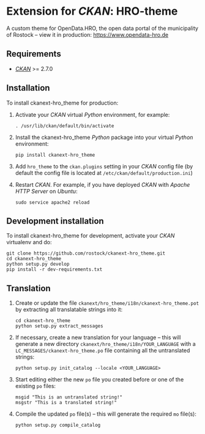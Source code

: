 # Extension for *CKAN*: HRO-theme

A custom theme for OpenData.HRO, the open data portal of the municipality of Rostock – view it in production: https://www.opendata-hro.de

## Requirements

*   [*CKAN*](https://ckan.org) >= 2.7.0

## Installation

To install ckanext-hro_theme for production:

1.  Activate your *CKAN* virtual *Python* environment, for example:

        . /usr/lib/ckan/default/bin/activate

1.  Install the ckanext-hro_theme *Python* package into your virtual *Python* environment:

        pip install ckanext-hro_theme

1.  Add `hro_theme` to the `ckan.plugins` setting in your *CKAN* config file (by default the config file is located at `/etc/ckan/default/production.ini`)
1.  Restart *CKAN*. For example, if you have deployed *CKAN* with *Apache HTTP Server* on *Ubuntu*:

        sudo service apache2 reload

## Development installation

To install ckanext-hro_theme for development, activate your *CKAN* virtualenv and do:

    git clone https://github.com/rostock/ckanext-hro_theme.git
    cd ckanext-hro_theme
    python setup.py develop
    pip install -r dev-requirements.txt

## Translation

1.  Create or update the file `ckanext/hro_theme/i18n/ckanext-hro_theme.pot` by extracting all translatable strings into it:

        cd ckanext-hro_theme
        python setup.py extract_messages

1.  If necessary, create a new translation for your language – this will generate a new directory `ckanext/hro_theme/i18n/YOUR_LANGUAGE` with a `LC_MESSAGES/ckanext-hro_theme.po` file containing all the untranslated strings:

        python setup.py init_catalog --locale <YOUR_LANGUAGE>
    
1.  Start editing either the new `po` file you created before or one of the existing `po` files:

        msgid "This is an untranslated string!"
        msgstr "This is a translated string!"
        
1.  Compile the updated `po` file(s) – this will generate the required `mo` file(s):

        python setup.py compile_catalog
